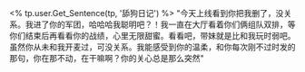 <% tp.user.Get_Sentence(tp, '舔狗日记') %>
"今天上线看到你把我删了，没关系。我进了你的军团，哈哈哈我聪明吧？！我一直在大厅看着你们俩组队双排，等你们结束后再看看你的战绩，心里无限甜蜜。看看吧，带妹就是比和我玩时弱吧。虽然你从未和我开麦过，可没关系。我能感受到你的温柔，和你每次刚不过时发的那句，你在那不动，在干嘛啊？你的关心总是那么突然"
